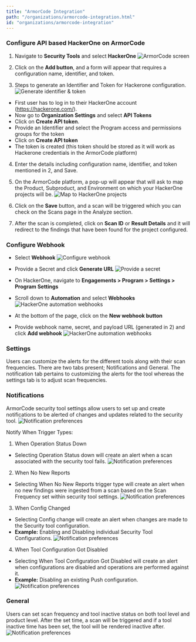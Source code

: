 ```yaml
---
title: "ArmorCode Integration"
path: "/organizations/armorcode-integration.html"
id: "organizations/armorcode-integration"
---
```

### Configure API based HackerOne on ArmorCode

1. Navigate to **Security Tools** and select **HackerOne**
![ArmorCode screen](/images/armorcode-integration-1.png)

2. Click on the **Add button**, and a form will appear that requires a configuration name, identifier, and token.
3. Steps to generate an Identifier and Token for Hackerone configuration.
![Generate identifier & token](/images/armorcode-integration-2.png)

  * First user has to log in to their HackerOne account (https://hackerone.com/).
  * Now go to **Organization Settings** and select **API Tokens**
  * Click on **Create API token**.
  * Provide an Identifier and select the Program access and permissions groups for the token
  * Click on **Create API token**
  * The token is created (this token should be stored as it will work as Hackerone credentials in the ArmorCode platform)
4. Enter the details including configuration name, identifier, and token mentioned in 2, and Save.
5. On the ArmorCode platform, a pop-up will appear that will ask to map the Product, Subproduct, and Environment on which your HackerOne projects will be.
![Map to HackerOne projects](/images/armorcode-integration-3.png)

6. Click on the **Save** button, and a scan will be triggered which you can check on the Scans page in the Analyze section.
7. After the scan is completed, click on **Scan ID** or **Result Details** and it will redirect to the findings that have been found for the project configured.

### Configure Webhook
* Select **Webhook**
![Configure webhook](/images/armorcode-integration-4.png)

* Provide a Secret and click **Generate URL**
![Provide a secret](/images/armorcode-integration-5.png)

* On HackerOne, navigate to **Engagements > Program > Settings > Program Settings**
* Scroll down to **Automation** and select **Webhooks**
![HackerOne automation webhooks](/images/armorcode-integration-6.png)

* At the bottom of the page, click on the **New webhook button**
* Provide webhook name, secret, and payload URL (generated in 2) and click **Add webhook**
![HackerOne automation webhooks](/images/armorcode-integration-7.png)

### Settings
Users can customize the alerts for the different tools along with their scan frequencies.
There are two tabs present; Notifications and General. The notification tab pertains to customizing the alerts for the tool whereas the settings tab is to adjust scan frequencies.

### Notifications
ArmorCode security tool settings allow users to set up and create notifications to be alerted of changes and updates related to the security tool.
![Notification preferences](/images/armorcode-integration-8.png)

Notify When Trigger Types:
1. When Operation Status Down
  * Selecting Operation Status down will create an alert when a scan associated with the security tool fails.
![Notification preferences](/images/armorcode-integration-9.png)

2. When No New Reports
  * Selecting When No New Reports trigger type will create an alert when no new findings were ingested from a scan based on the Scan Frequency set within security tool settings.
![Notification preferences](/images/armorcode-integration-10.png)

3. When Config Changed
  * Selecting Config change will create an alert when changes are made to the Security tool configuration.
  * **Example:** Enabling and Disabling individual Security Tool Configurations.
![Notification preferences](/images/armorcode-integration-11.png)

4. When Tool Configuration Got Disabled
  * Selecting When Tool Configuration Got Disabled will create an alert when configurations are disabled and operations are performed against it.
  * **Example:** Disabling an existing Push configuration.
![Notification preferences](/images/armorcode-integration-12.png)

### General
Users can set scan frequency and tool inactive status on both tool level and product level. After the set time, a scan will be triggered and if a tool inactive time has been set, the tool will be rendered inactive after.
![Notification preferences](/images/armorcode-integration-13.png)
